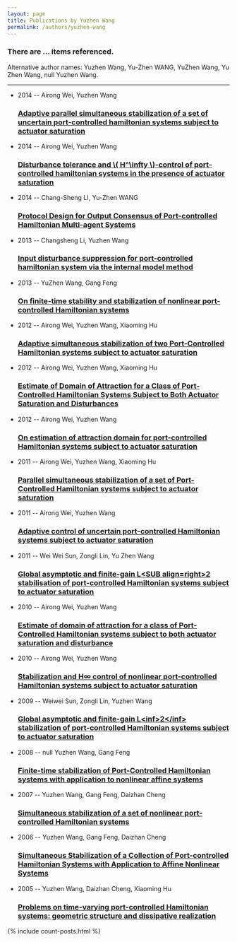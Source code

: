 ```yaml
---
layout: page
title: Publications by Yuzhen Wang
permalink: /authors/yuzhen-wang
---
```


<h3 id="number-posts">There are ... items referenced.</h3>
<p id='info-authors'>Alternative author names: Yuzhen Wang, Yu-Zhen WANG, YuZhen Wang, Yu Zhen Wang, null Yuzhen Wang.</p>
<hr />
<ul class="post-list">
<li><span class='post-meta'>2014 -- Airong Wei, Yuzhen Wang</span><h3><a class='post-link' href="{{ site.baseurl }}/adaptive-parallel-simultaneous-stabilization-of-a-set-of-uncertain-port-controlled-hamiltonian-systems-subject-to-actuator-saturation">Adaptive parallel simultaneous stabilization of a set of uncertain port‐controlled hamiltonian systems subject to actuator saturation</a></h3></li>
<li><span class='post-meta'>2014 -- Airong Wei, Yuzhen Wang</span><h3><a class='post-link' href="{{ site.baseurl }}/disturbance-tolerance-and-h-control-of-port-controlled-hamiltonian-systems-in-the-presence-of-actuator-saturation">Disturbance tolerance and \( H^\infty \)-control of port-controlled hamiltonian systems in the presence of actuator saturation</a></h3></li>
<li><span class='post-meta'>2014 -- Chang-Sheng LI, Yu-Zhen WANG</span><h3><a class='post-link' href="{{ site.baseurl }}/protocol-design-for-output-consensus-of-port-controlled-hamiltonian-multi-agent-systems">Protocol Design for Output Consensus of Port-controlled Hamiltonian Multi-agent Systems</a></h3></li>
<li><span class='post-meta'>2013 -- Changsheng Li, Yuzhen Wang</span><h3><a class='post-link' href="{{ site.baseurl }}/input-disturbance-suppression-for-port-controlled-hamiltonian-system-via-the-internal-model-method">Input disturbance suppression for port-controlled hamiltonian system via the internal model method</a></h3></li>
<li><span class='post-meta'>2013 -- YuZhen Wang, Gang Feng</span><h3><a class='post-link' href="{{ site.baseurl }}/on-finite-time-stability-and-stabilization-of-nonlinear-port-controlled-hamiltonian-systems">On finite-time stability and stabilization of nonlinear port-controlled Hamiltonian systems</a></h3></li>
<li><span class='post-meta'>2012 -- Airong Wei, Yuzhen Wang, Xiaoming Hu</span><h3><a class='post-link' href="{{ site.baseurl }}/adaptive-simultaneous-stabilization-of-two-port-controlled-hamiltonian-systems-subject-to-actuator-saturation">Adaptive simultaneous stabilization of two Port-Controlled Hamiltonian systems subject to actuator saturation</a></h3></li>
<li><span class='post-meta'>2012 -- Airong Wei, Yuzhen Wang, Xiaoming Hu</span><h3><a class='post-link' href="{{ site.baseurl }}/estimate-of-domain-of-attraction-for-a-class-of-port-controlled-hamiltonian-systems-subject-to-both-actuator-saturation-and-disturbances">Estimate of Domain of Attraction for a Class of Port‐Controlled Hamiltonian Systems Subject to Both Actuator Saturation and Disturbances</a></h3></li>
<li><span class='post-meta'>2012 -- Airong Wei, Yuzhen Wang</span><h3><a class='post-link' href="{{ site.baseurl }}/on-estimation-of-attraction-domain-for-port-controlled-hamiltonian-systems-subject-to-actuator-saturation">On estimation of attraction domain for port-controlled Hamiltonian systems subject to actuator saturation</a></h3></li>
<li><span class='post-meta'>2011 -- Airong Wei, Yuzhen Wang, Xiaoming Hu</span><h3><a class='post-link' href="{{ site.baseurl }}/parallel-simultaneous-stabilization-of-a-set-of-port-controlled-hamiltonian-systems-subject-to-actuator-saturation">Parallel simultaneous stabilization of a set of Port-Controlled Hamiltonian systems subject to actuator saturation</a></h3></li>
<li><span class='post-meta'>2011 -- Airong Wei, Yuzhen Wang</span><h3><a class='post-link' href="{{ site.baseurl }}/adaptive-control-of-uncertain-port-controlled-hamiltonian-systems-subject-to-actuator-saturation">Adaptive control of uncertain port-controlled Hamiltonian systems subject to actuator saturation</a></h3></li>
<li><span class='post-meta'>2011 -- Wei Wei Sun, Zongli Lin, Yu Zhen Wang</span><h3><a class='post-link' href="{{ site.baseurl }}/global-asymptotic-and-finite-gain-l-lt-sub-align-right-gt-2-stabilisation-of-port-controlled-hamiltonian-systems-subject-to-actuator-saturation">Global asymptotic and finite-gain L&lt;SUB align=right&gt;2 stabilisation of port-controlled Hamiltonian systems subject to actuator saturation</a></h3></li>
<li><span class='post-meta'>2010 -- Airong Wei, Yuzhen Wang</span><h3><a class='post-link' href="{{ site.baseurl }}/estimate-of-domain-of-attraction-for-a-class-of-port-controlled-hamiltonian-systems-subject-to-both-actuator-saturation-and-disturbance">Estimate of domain of attraction for a class of Port-Controlled Hamiltonian systems subject to both actuator saturation and disturbance</a></h3></li>
<li><span class='post-meta'>2010 -- Airong Wei, Yuzhen Wang</span><h3><a class='post-link' href="{{ site.baseurl }}/stabilization-and-h-control-of-nonlinear-port-controlled-hamiltonian-systems-subject-to-actuator-saturation">Stabilization and H∞ control of nonlinear port-controlled Hamiltonian systems subject to actuator saturation</a></h3></li>
<li><span class='post-meta'>2009 -- Weiwei Sun, Zongli Lin, Yuzhen Wang</span><h3><a class='post-link' href="{{ site.baseurl }}/global-asymptotic-and-finite-gain-l-lt-inf-gt-2-lt-inf-gt-stabilization-of-port-controlled-hamiltonian-systems-subject-to-actuator-saturation">Global asymptotic and finite-gain L&lt;inf&gt;2&lt;/inf&gt; stabilization of port-controlled Hamiltonian systems subject to actuator saturation</a></h3></li>
<li><span class='post-meta'>2008 -- null Yuzhen Wang, Gang Feng</span><h3><a class='post-link' href="{{ site.baseurl }}/finite-time-stabilization-of-port-controlled-hamiltonian-systems-with-application-to-nonlinear-affine-systems">Finite-time stabilization of Port-Controlled Hamiltonian systems with application to nonlinear affine systems</a></h3></li>
<li><span class='post-meta'>2007 -- Yuzhen Wang, Gang Feng, Daizhan Cheng</span><h3><a class='post-link' href="{{ site.baseurl }}/simultaneous-stabilization-of-a-set-of-nonlinear-port-controlled-hamiltonian-systems">Simultaneous stabilization of a set of nonlinear port-controlled Hamiltonian systems</a></h3></li>
<li><span class='post-meta'>2006 -- Yuzhen Wang, Gang Feng, Daizhan Cheng</span><h3><a class='post-link' href="{{ site.baseurl }}/simultaneous-stabilization-of-a-collection-of-port-controlled-hamiltonian-systems-with-application-to-affine-nonlinear-systems">Simultaneous Stabilization of a Collection of Port-controlled Hamiltonian Systems with Application to Affine Nonlinear Systems</a></h3></li>
<li><span class='post-meta'>2005 -- Yuzhen Wang, Daizhan Cheng, Xiaoming Hu</span><h3><a class='post-link' href="{{ site.baseurl }}/problems-on-time-varying-port-controlled-hamiltonian-systems-geometric-structure-and-dissipative-realization">Problems on time-varying port-controlled Hamiltonian systems: geometric structure and dissipative realization</a></h3></li>

</ul>
{% include count-posts.html %}
